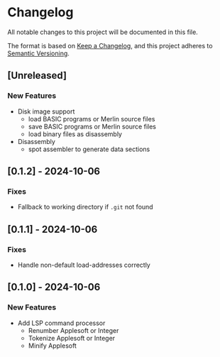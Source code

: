 # Changelog

All notable changes to this project will be documented in this file.

The format is based on [Keep a Changelog](https://keepachangelog.com/en/1.1.0/),
and this project adheres to [Semantic Versioning](https://semver.org/spec/v2.0.0.html).

## [Unreleased]

### New Features

* Disk image support
    - load BASIC programs or Merlin source files
    - save BASIC programs or Merlin source files
    - load binary files as disassembly
* Disassembly
    - spot assembler to generate data sections

## [0.1.2] - 2024-10-06

### Fixes

* Fallback to working directory if `.git` not found

## [0.1.1] - 2024-10-06

### Fixes

* Handle non-default load-addresses correctly

## [0.1.0] - 2024-10-06

### New Features

* Add LSP command processor
    - Renumber Applesoft or Integer
    - Tokenize Applesoft or Integer
    - Minify Applesoft
